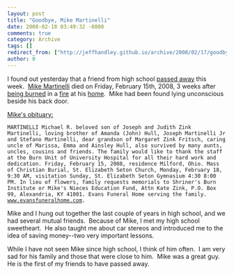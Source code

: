 ```yaml
---
layout: post
title: "Goodbye, Mike Martinelli"
date: 2008-02-18 03:49:32 -0800
comments: true
category: Archive
tags: []
redirect_from: ["http://jeffhandley.github.io/archive/2008/02/17/goodbye-mike-martinelli.aspx"]
author: 0
---
```

<!-- more -->
<p>I found out yesterday that a friend from high school <a target="_blank" href="http://www.wcpo.com/mostpopular/story.aspx?content_id=b776029a-3a2d-49c4-8945-794ad0e736ed">passed away</a> this week.  <a target="_blank" href="http://www.myspace.com/bledat">Mike Martinelli</a> died on Friday, February 15th, 2008, 3 weeks after <a target="_blank" href="http://mizikeyo.com/index.html">being burned</a> in a <a target="_blank" href="http://news.enquirer.com/apps/pbcs.dll/article?AID=/20080123/NEWS01/801230363/1092/NEWS0102">fire</a> at his <a target="_blank" href="http://news.communitypress.com/apps/pbcs.dll/article?AID=/20080122/NEWS01/801220311/1111/RSS1117">home</a>.  Mike had been found lying unconscious beside his back door.</p>
<p><a target="_blank" href="http://dunes.cincinnati.com/classifieds/obits/obitDisplay.aspx?d=2/16/2008&amp;st=1&amp;id=832181">Mike's obituary:</a></p>
<p><code>MARTINELLI Michael R. beloved son of Joseph and Judith Zink Martinelli, loving brother of Amanda (John) Hull, Joseph Martinelli Jr and Stefano Martinelli, dear grandson of Margaret Zink Fritsch, caring uncle of Marissa, Emma and Ainsley Hull, also survived by many aunts, uncles, cousins and friends. The family would like to thank the staff at the Burn Unit of University Hospital for all their hard work and dedication. Friday, February 15, 2008, residence Milford, Ohio. Mass of Christian Burial, St. Elizabeth Seton Church, Monday, February 18, 9:30 AM, visitation Sunday, St. Elizabeth Seton Gymnasium 4:30 8:00 PM. In lieu of flowers, family requests memorials to Shriner's Burn Institute or Mike's Nieces Education Fund, Attn Kate Zink, P.O. Box 99, Alexandria, KY 41001. Evans Funeral Home serving the family. <a href="http://www.evansfuneralhome.com">www.evansfuneralhome.com</a>.</code></p>
<p>Mike and I hung out together the last couple of years in high school, and we had several mutual friends.  Because of Mike, I met my high school sweetheart.  He also taught me about car stereos and introduced me to the idea of saving money--two very important lessons.</p>
<p>While I have not seen Mike since high school, I think of him often.  I am very sad for his family and those that were close to him.  Mike was a great guy.  He is the first of my friends to have passed away.</p>

